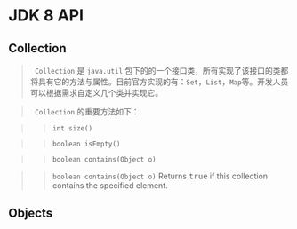 # JDK 8 API

## Collection

>   `Collection` 是 `java.util` 包下的的一个接口类，所有实现了该接口的类都将具有它的方法与属性。目前官方实现的有：`Set`，`List`，`Map`等。开发人员可以根据需求自定义几个类并实现它。

>   `Collection` 的重要方法如下：

>>    `int size()`
   
>>    `boolean isEmpty()`

>>    `boolean contains(Object o)`

>>    `boolean contains(Object o)` 
>>     Returns <tt>true</tt> if this collection contains the specified element.
    

## Objects

